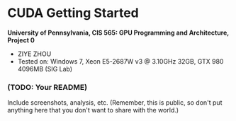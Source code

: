 CUDA Getting Started
====================

**University of Pennsylvania, CIS 565: GPU Programming and Architecture, Project 0**

* ZIYE ZHOU
* Tested on:  Windows 7, Xeon E5-2687W v3 @ 3.10GHz 32GB, GTX 980 4096MB (SIG Lab)

### (TODO: Your README)

Include screenshots, analysis, etc. (Remember, this is public, so don't put
anything here that you don't want to share with the world.)

